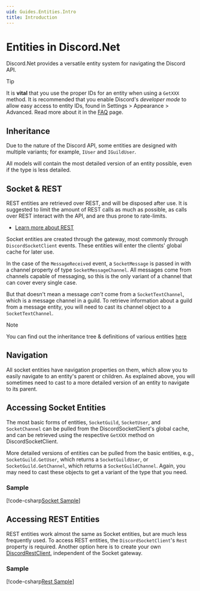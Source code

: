 ```yaml
---
uid: Guides.Entities.Intro
title: Introduction
---
```


# Entities in Discord.Net

Discord.Net provides a versatile entity system for navigating the
Discord API.

> [!TIP]
> It is **vital** that you use the proper IDs for an entity when using
> a `GetXXX` method. It is recommended that you enable Discord's
> _developer mode_ to allow easy access to entity IDs, found in
> Settings > Appearance > Advanced. Read more about it in the
> [FAQ](xref:FAQ.Basics.GetStarted) page.

## Inheritance

Due to the nature of the Discord API, some entities are designed with
multiple variants; for example, `IUser` and `IGuildUser`.

All models will contain the most detailed version of an entity
possible, even if the type is less detailed.

## Socket & REST

REST entities are retrieved over REST, and will be disposed after use.
It is suggested to limit the amount of REST calls as much as possible,
as calls over REST interact with the API, and are thus prone to rate-limits.

- [Learn more about REST](https://restfulapi.net/)

Socket entities are created through the gateway,
most commonly through `DiscordSocketClient` events.
These entities will enter the clients' global cache for later use.

In the case of the `MessageReceived` event, a
`SocketMessage` is passed in with a channel property of type
`SocketMessageChannel`. All messages come from channels capable of
messaging, so this is the only variant of a channel that can cover
every single case.

But that doesn't mean a message _can't_ come from a
`SocketTextChannel`, which is a message channel in a guild. To
retrieve information about a guild from a message entity, you will
need to cast its channel object to a `SocketTextChannel`.

> [!NOTE]
> You can find out the inheritance tree & definitions of various entities
> [here](xref:Guides.Entities.Glossary)

## Navigation

All socket entities have navigation properties on them, which allow
you to easily navigate to an entity's parent or children. As explained
above, you will sometimes need to cast to a more detailed version of
an entity to navigate to its parent.

## Accessing Socket Entities

The most basic forms of entities, `SocketGuild`, `SocketUser`, and
`SocketChannel` can be pulled from the DiscordSocketClient's global
cache, and can be retrieved using the respective `GetXXX` method on
DiscordSocketClient.

More detailed versions of entities can be pulled from the basic
entities, e.g., `SocketGuild.GetUser`, which returns a
`SocketGuildUser`, or `SocketGuild.GetChannel`, which returns a
`SocketGuildChannel`. Again, you may need to cast these objects to get
a variant of the type that you need.

### Sample

[!code-csharp[Socket Sample](samples/socketentities.cs)]

## Accessing REST Entities

REST entities work almost the same as Socket entities, but are much less frequently used.
To access REST entities, the `DiscordSocketClient`'s `Rest` property is required.
Another option here is to create your own [DiscordRestClient], independent of the Socket gateway.

[DiscordRestClient]: xref:Discord.Rest.DiscordRestClient

### Sample

[!code-csharp[Rest Sample](samples/restentities.cs)]
